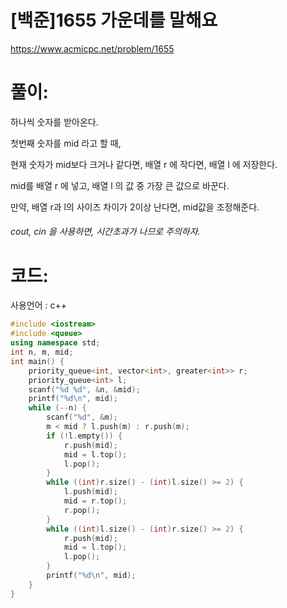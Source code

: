 # [백준]1655 가운데를 말해요

https://www.acmicpc.net/problem/1655

# 풀이:

하나씩 숫자를 받아온다.

첫번째 숫자를 mid 라고 할 때,

현재 숫자가 mid보다 크거나 같다면, 배열 r 에 작다면, 배열 l 에 저장한다.

mid를 배열 r 에 넣고, 배열 l 의 값 중 가장 큰 값으로 바꾼다.

만약, 배열 r과 l의 사이즈 차이가 2이상 난다면, mid값을 조정해준다.



###### cout, cin 을 사용하면, 시간초과가 나므로 주의하자.



# **코드:**

사용언어 : c++
```c++
#include <iostream>
#include <queue>
using namespace std;
int n, m, mid;
int main() {
	priority_queue<int, vector<int>, greater<int>> r;
	priority_queue<int> l;
	scanf("%d %d", &n, &mid);
    printf("%d\n", mid);
	while (--n) {
		scanf("%d", &m);
		m < mid ? l.push(m) : r.push(m);
		if (!l.empty()) {
			r.push(mid);
			mid = l.top();
			l.pop();
		}
		while ((int)r.size() - (int)l.size() >= 2) {
			l.push(mid);
			mid = r.top();
			r.pop();
		}
		while ((int)l.size() - (int)r.size() >= 2) {
			r.push(mid);
			mid = l.top();
			l.pop();
		}
        printf("%d\n", mid);
	}
}
```


